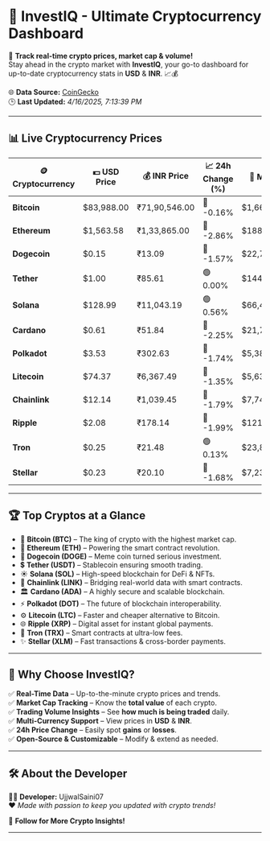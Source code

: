   
# 🚀 **InvestIQ - Ultimate Cryptocurrency Dashboard**  
📢 **Track real-time crypto prices, market cap & volume!**  
Stay ahead in the crypto market with **InvestIQ**, your go-to dashboard for up-to-date cryptocurrency stats in **USD** & **INR**. 📈💰  

🌐 **Data Source:** [CoinGecko](https://www.coingecko.com)  
🕒 **Last Updated:** *4/16/2025, 7:13:39 PM*  

---

## 📊 **Live Cryptocurrency Prices**  

| 🪙 **Cryptocurrency** | 💵 **USD Price** | 💰 **INR Price** | 📈 **24h Change (%)** | 🏦 **Market Cap (USD)** | 🔄 **24h Volume (USD)** |
|----------------------|------------------|------------------|------------------|------------------|------------------|
| **Bitcoin** | $83,988.00 | ₹71,90,546.00 | 🔴 -0.16% | $1,667,341,851,985.24 | $27,571,095,661.01 |
| **Ethereum** | $1,563.58 | ₹1,33,865.00 | 🔴 -2.86% | $188,631,023,327.93 | $12,886,414,372.12 |
| **Dogecoin** | $0.15 | ₹13.09 | 🔴 -1.57% | $22,751,887,062.15 | $776,573,423.72 |
| **Tether** | $1.00 | ₹85.61 | 🟢 0.00% | $144,630,941,951.27 | $27,854,635,965.04 |
| **Solana** | $128.99 | ₹11,043.19 | 🟢 0.56% | $66,493,207,029.09 | $4,428,324,550.23 |
| **Cardano** | $0.61 | ₹51.84 | 🔴 -2.25% | $21,799,726,820.11 | $615,530,174.81 |
| **Polkadot** | $3.53 | ₹302.63 | 🔴 -1.74% | $5,383,320,072.84 | $140,682,798.67 |
| **Litecoin** | $74.37 | ₹6,367.49 | 🔴 -1.35% | $5,632,186,202.55 | $334,858,293.42 |
| **Chainlink** | $12.14 | ₹1,039.45 | 🔴 -1.79% | $7,746,479,085.39 | $345,720,967.22 |
| **Ripple** | $2.08 | ₹178.14 | 🔴 -1.99% | $121,373,194,351.03 | $2,966,269,224.14 |
| **Tron** | $0.25 | ₹21.48 | 🟢 0.13% | $23,820,013,710.62 | $760,960,816.78 |
| **Stellar** | $0.23 | ₹20.10 | 🔴 -1.68% | $7,235,968,292.70 | $154,894,944.41 |

---

## 🏆 **Top Cryptos at a Glance**  

- 🚀 **Bitcoin (BTC)** – The king of crypto with the highest market cap.  
- 💎 **Ethereum (ETH)** – Powering the smart contract revolution.  
- 🐶 **Dogecoin (DOGE)** – Meme coin turned serious investment.  
- 💲 **Tether (USDT)** – Stablecoin ensuring smooth trading.  
- ☀️ **Solana (SOL)** – High-speed blockchain for DeFi & NFTs.  
- 🔗 **Chainlink (LINK)** – Bridging real-world data with smart contracts.  
- 🏛 **Cardano (ADA)** – A highly secure and scalable blockchain.  
- ⚡ **Polkadot (DOT)** – The future of blockchain interoperability.  
- ⚙️ **Litecoin (LTC)** – Faster and cheaper alternative to Bitcoin.  
- 🌐 **Ripple (XRP)** – Digital asset for instant global payments.  
- 🚀 **Tron (TRX)** – Smart contracts at ultra-low fees.  
- ✨ **Stellar (XLM)** – Fast transactions & cross-border payments.  

---

## 🎯 **Why Choose InvestIQ?**  

✅ **Real-Time Data** – Up-to-the-minute crypto prices and trends.  
✅ **Market Cap Tracking** – Know the **total value** of each crypto.  
✅ **Trading Volume Insights** – See **how much is being traded** daily.  
✅ **Multi-Currency Support** – View prices in **USD** & **INR**.  
✅ **24h Price Change** – Easily spot **gains** or **losses**.  
✅ **Open-Source & Customizable** – Modify & extend as needed.  

---

## 🛠 **About the Developer**  

👨‍💻 **Developer:** UjjwalSaini07  
❤️ *Made with passion to keep you updated with crypto trends!*  

🔗 **Follow for More Crypto Insights!**  

---
